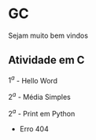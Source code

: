 # GC

Sejam muito bem vindos

## Atividade em C

$1^a$ - Hello Word

$2^a$ - Média Simples

$2^a$ - Print em Python

- Erro 404